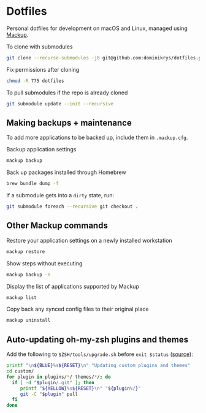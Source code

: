# Dotfiles

Personal dotfiles for development on macOS and Linux, managed using [Mackup](https://github.com/lra/mackup).

To clone with submodules

```bash
git clone --recurse-submodules -j8 git@github.com:dominikrys/dotfiles.git
```

Fix permissions after cloning

```bash
chmod -R 775 dotfiles
```

To pull submodules if the repo is already cloned

```bash
git submodule update --init --recursive
```

## Making backups + maintenance

To add more applications to be backed up, include them in `.mackup.cfg`.

Backup application settings

```bash
mackup backup
```

Back up packages installed through Homebrew

```bash
brew bundle dump -f
```

If a submodule gets into a `dirty` state, run:

```bash
git submodule foreach --recursive git checkout .
```

## Other Mackup commands

Restore your application settings on a newly installed workstation

```bash
mackup restore
```

Show steps without executing

```bash
mackup backup -n
```

Display the list of applications supported by Mackup

```bash
mackup list
```

Copy back any synced config files to their original place

```bash
mackup uninstall
```

## Auto-updating oh-my-zsh plugins and themes

Add the following to `$ZSH/tools/upgrade.sh` before `exit $status` ([source](https://unix.stackexchange.com/questions/477258/how-to-auto-update-custom-plugins-in-oh-my-zsh/597740#597740)):

```zsh
printf "\n${BLUE}%s${RESET}\n" "Updating custom plugins and themes"
cd custom/
for plugin in plugins/*/ themes/*/; do
  if [ -d "$plugin/.git" ]; then
     printf "${YELLOW}%s${RESET}\n" "${plugin%/}"
     git -C "$plugin" pull
  fi
done
```
